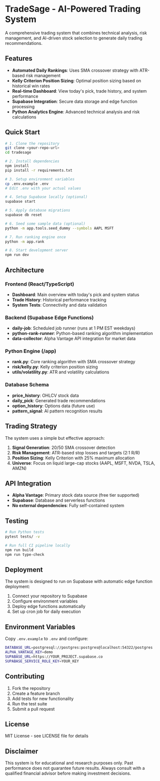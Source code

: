 
# TradeSage - AI-Powered Trading System

A comprehensive trading system that combines technical analysis, risk management, and AI-driven stock selection to generate daily trading recommendations.

## Features

- **Automated Daily Rankings**: Uses SMA crossover strategy with ATR-based risk management
- **Kelly Criterion Position Sizing**: Optimal position sizing based on historical win rates
- **Real-time Dashboard**: View today's pick, trade history, and system performance
- **Supabase Integration**: Secure data storage and edge function processing
- **Python Analytics Engine**: Advanced technical analysis and risk calculations

## Quick Start

```bash
# 1. Clone the repository
git clone <your-repo-url>
cd tradesage

# 2. Install dependencies
npm install
pip install -r requirements.txt

# 3. Setup environment variables
cp .env.example .env
# Edit .env with your actual values

# 4. Setup Supabase locally (optional)
supabase start

# 5. Apply database migrations
supabase db reset

# 6. Seed some sample data (optional)
python -m app.tools.seed_dummy --symbols AAPL MSFT

# 7. Run ranking engine once
python -m app.rank

# 8. Start development server
npm run dev
```

## Architecture

### Frontend (React/TypeScript)
- **Dashboard**: Main overview with today's pick and system status
- **Trade History**: Historical performance tracking
- **System Tests**: Connectivity and data validation

### Backend (Supabase Edge Functions)
- **daily-job**: Scheduled job runner (runs at 1 PM EST weekdays)
- **python-rank-runner**: Python-based ranking algorithm implementation
- **data-collector**: Alpha Vantage API integration for market data

### Python Engine (/app)
- **rank.py**: Core ranking algorithm with SMA crossover strategy
- **risk/kelly.py**: Kelly criterion position sizing
- **utils/volatility.py**: ATR and volatility calculations

### Database Schema
- **price_history**: OHLCV stock data
- **daily_pick**: Generated trade recommendations
- **option_history**: Options data (future use)
- **pattern_signal**: AI pattern recognition results

## Trading Strategy

The system uses a simple but effective approach:

1. **Signal Generation**: 20/50 SMA crossover detection
2. **Risk Management**: ATR-based stop losses and targets (2:1 R/R)
3. **Position Sizing**: Kelly Criterion with 25% maximum allocation
4. **Universe**: Focus on liquid large-cap stocks (AAPL, MSFT, NVDA, TSLA, AMZN)

## API Integration

- **Alpha Vantage**: Primary stock data source (free tier supported)
- **Supabase**: Database and serverless functions
- **No external dependencies**: Fully self-contained system

## Testing

```bash
# Run Python tests
pytest tests/ -v

# Run full CI pipeline locally
npm run build
npm run type-check
```

## Deployment

The system is designed to run on Supabase with automatic edge function deployment:

1. Connect your repository to Supabase
2. Configure environment variables
3. Deploy edge functions automatically
4. Set up cron job for daily execution

## Environment Variables

Copy `.env.example` to `.env` and configure:

```bash
DATABASE_URL=postgresql://postgres:postgres@localhost:54322/postgres
ALPHA_VANTAGE_KEY=demo
SUPABASE_URL=https://YOUR_PROJECT.supabase.co
SUPABASE_SERVICE_ROLE_KEY=YOUR_KEY
```

## Contributing

1. Fork the repository
2. Create a feature branch
3. Add tests for new functionality
4. Run the test suite
5. Submit a pull request

## License

MIT License - see LICENSE file for details

## Disclaimer

This system is for educational and research purposes only. Past performance does not guarantee future results. Always consult with a qualified financial advisor before making investment decisions.

